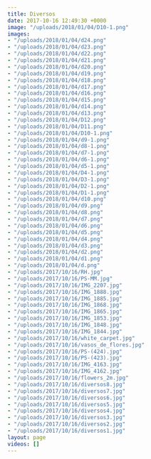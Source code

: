 ```yaml
---
title: Diversos
date: 2017-10-16 12:49:30 +0000
image: "/uploads/2018/01/04/D10-1.png"
images:
- "/uploads/2018/01/04/d24.png"
- "/uploads/2018/01/04/d23.png"
- "/uploads/2018/01/04/d22.png"
- "/uploads/2018/01/04/d21.png"
- "/uploads/2018/01/04/d20.png"
- "/uploads/2018/01/04/d19.png"
- "/uploads/2018/01/04/d18.png"
- "/uploads/2018/01/04/d17.png"
- "/uploads/2018/01/04/d16.png"
- "/uploads/2018/01/04/d15.png"
- "/uploads/2018/01/04/d14.png"
- "/uploads/2018/01/04/d13.png"
- "/uploads/2018/01/04/D12.png"
- "/uploads/2018/01/04/D11.png"
- "/uploads/2018/01/04/D10-1.png"
- "/uploads/2018/01/04/d9-1.png"
- "/uploads/2018/01/04/d8-1.png"
- "/uploads/2018/01/04/d7-1.png"
- "/uploads/2018/01/04/d6-1.png"
- "/uploads/2018/01/04/d5-1.png"
- "/uploads/2018/01/04/D4-1.png"
- "/uploads/2018/01/04/D3-1.png"
- "/uploads/2018/01/04/D2-1.png"
- "/uploads/2018/01/04/D1-1.png"
- "/uploads/2018/01/04/d10.png"
- "/uploads/2018/01/04/d9.png"
- "/uploads/2018/01/04/d8.png"
- "/uploads/2018/01/04/d7.png"
- "/uploads/2018/01/04/d6.png"
- "/uploads/2018/01/04/d5.png"
- "/uploads/2018/01/04/d4.png"
- "/uploads/2018/01/04/d3.png"
- "/uploads/2018/01/04/d2.png"
- "/uploads/2018/01/04/d1.png"
- "/uploads/2018/01/04/d.png"
- "/uploads/2017/10/16/RH.jpg"
- "/uploads/2017/10/16/PS-MM.jpg"
- "/uploads/2017/10/16/IMG_2207.jpg"
- "/uploads/2017/10/16/IMG_1888.jpg"
- "/uploads/2017/10/16/IMG_1885.jpg"
- "/uploads/2017/10/16/IMG_1868.jpg"
- "/uploads/2017/10/16/IMG_1865.jpg"
- "/uploads/2017/10/16/IMG_1853.jpg"
- "/uploads/2017/10/16/IMG_1848.jpg"
- "/uploads/2017/10/16/IMG_1844.jpg"
- "/uploads/2017/10/16/white_carpet.jpg"
- "/uploads/2017/10/16/vasos_de_flores.jpg"
- "/uploads/2017/10/16/PS-(424).jpg"
- "/uploads/2017/10/16/PS-(423).jpg"
- "/uploads/2017/10/16/IMG_4163.jpg"
- "/uploads/2017/10/16/IMG_4162.jpg"
- "/uploads/2017/10/16/flowers_2m.jpg"
- "/uploads/2017/10/16/diversos8.jpg"
- "/uploads/2017/10/16/diversos7.jpg"
- "/uploads/2017/10/16/diversos6.jpg"
- "/uploads/2017/10/16/diversos5.jpg"
- "/uploads/2017/10/16/diversos4.jpg"
- "/uploads/2017/10/16/diversos3.jpg"
- "/uploads/2017/10/16/diversos2.jpg"
- "/uploads/2017/10/16/diversos1.jpg"
layout: page
videos: []
---
```

